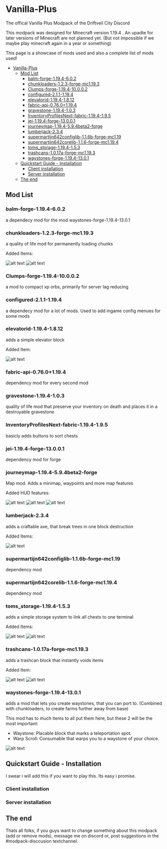# Vanilla-Plus

The offical Vanilla Plus Modpack of the Driftveil City Discord

This modpack was designed for Minecraft version 1.19.4 .
An upadte for later versions of Minecraft are not planned yet. (But not impossible if we maybe play minecraft again in a year or something)

This page is a showcase of mods used and also a complete list of mods used!

- [Vanilla-Plus](#vanilla-plus)
  - [Mod List](#mod-list)
    - [balm-forge-1.19.4-6.0.2](#balm-forge-1194-602)
    - [chunkloaders-1.2.3-forge-mc1.19.3](#chunkloaders-123-forge-mc1193)
    - [Clumps-forge-1.19.4-10.0.0.2](#clumps-forge-1194-10002)
    - [configured-2.1.1-1.19.4](#configured-211-1194)
    - [elevatorid-1.19.4-1.8.12](#elevatorid-1194-1812)
    - [fabric-api-0.76.0+1.19.4](#fabric-api-07601194)
    - [gravestone-1.19.4-1.0.3](#gravestone-1194-103)
    - [InventoryProfilesNext-fabric-1.19.4-1.9.5](#inventoryprofilesnext-fabric-1194-195)
    - [jei-1.19.4-forge-13.0.0.1](#jei-1194-forge-13001)
    - [journeymap-1.19.4-5.9.4beta2-forge](#journeymap-1194-594beta2-forge)
    - [lumberjack-2.3.4](#lumberjack-234)
    - [supermartijn642configlib-1.1.6b-forge-mc1.19](#supermartijn642configlib-116b-forge-mc119)
    - [supermartijn642corelib-1.1.6-forge-mc1.19.4](#supermartijn642corelib-116-forge-mc1194)
    - [toms_storage-1.19.4-1.5.3](#toms_storage-1194-153)
    - [trashcans-1.0.17a-forge-mc1.19.3](#trashcans-1017a-forge-mc1193)
    - [waystones-forge-1.19.4-13.0.1](#waystones-forge-1194-1301)
  - [Quickstart Guide - Installation](#quickstart-guide---installation)
    - [Client installation](#client-installation)
    - [Server installation](#server-installation)
  - [The end](#the-end)

## Mod List

### balm-forge-1.19.4-6.0.2

a dependecy mod for the mod waystones-forge-1.19.4-13.0.1

### chunkloaders-1.2.3-forge-mc1.19.3

a quality of life mod for permanently loading chunks

Added Items:

![alt text][chunkloading]
![alt text][chunkloadingrecipes]

### Clumps-forge-1.19.4-10.0.0.2

a mod to compact xp orbs, primarily for server lag reducing

### configured-2.1.1-1.19.4

a dependecy mod for a lot of mods. Used to add ingame config menues for some mods

### elevatorid-1.19.4-1.8.12

adds a simple elevator block

Added Item:

![alt text][elevator]

### fabric-api-0.76.0+1.19.4

dependency mod for every second mod

### gravestone-1.19.4-1.0.3

quality of life mod that preserve your inventory on death and places it in a destroyable gravestone

### InventoryProfilesNext-fabric-1.19.4-1.9.5

basicly adds buttons to sort chests

### jei-1.19.4-forge-13.0.0.1

dependency mod for forge

### journeymap-1.19.4-5.9.4beta2-forge

Map mod. Adds a minimap, waypoints and more map features

Added HUD features:

![alt text][minimap]
![alt text][fullmapview]
![alt text][waypoint]

### lumberjack-2.3.4

adds a craftable axe, that break trees in one block destruction

Added Items:

![alt text][lumberaxe]

### supermartijn642configlib-1.1.6b-forge-mc1.19

dependency mod

### supermartijn642corelib-1.1.6-forge-mc1.19.4

dependency mod

### toms_storage-1.19.4-1.5.3

adds a simple storage system to link all chests to one terminal

Added Items:

![alt text][toms]
![alt text][tomsrecipe]

### trashcans-1.0.17a-forge-mc1.19.3

adds a trashcan block that instantly voids items

Added Item:

![alt text][trashcan]
![alt text][trashcanrecipe]

### waystones-forge-1.19.4-13.0.1

adds a mod that lets you create waystones, that you can port to. (Combined with chunkloaders, to create farms further away from base)

This mod has to much items to all put them here, but these 2 will be the most important:

- Waystone: Placable block that marks a teleportation spot.
- Warp Scroll: Consumable that warps you to a waystone of your choice.

![alt text][waystones]

## Quickstart Guide - Installation

I swear i will add this if you want to play this. Its easy i promise.

### Client installation

### Server installation

## The end

Thats all folks, if you guys want to change something about this modpack (add or remove mods), message me on discord or, post suggestions in the #modpack-disccusion textchannel.

[chunkloading]: https://github.com/Bust-Henry/Vanilla-Plus/blob/master/images/ChunkLoading.gif "Title"
[chunkloadingrecipes]: https://github.com/Bust-Henry/Vanilla-Plus/blob/master/images/ChunkLoadingRecipes.gif "Title"
[elevator]: https://github.com/Bust-Henry/Vanilla-Plus/blob/master/images/Elevator.png "Title"
[fullmapview]: https://github.com/Bust-Henry/Vanilla-Plus/blob/master/images/FullMapView.png "Title"
[lumberaxe]: https://github.com/Bust-Henry/Vanilla-Plus/blob/master/images/Lumberaxe.gif "Title"
[minimap]: https://github.com/Bust-Henry/Vanilla-Plus/blob/master/images/Minimap.png "Title"
[toms]: https://github.com/Bust-Henry/Vanilla-Plus/blob/master/images/Toms.gif "Title"
[tomsrecipe]: https://github.com/Bust-Henry/Vanilla-Plus/blob/master/images/TomsRecipe.gif "Title"
[trashcan]: https://github.com/Bust-Henry/Vanilla-Plus/blob/master/images/Trashcan.png "Title"
[trashcanrecipe]: https://github.com/Bust-Henry/Vanilla-Plus/blob/master/images/TrashcanRecipe.png "Title"
[waypoint]: https://github.com/Bust-Henry/Vanilla-Plus/blob/master/images/Waypoint.png "Title"
[waystones]: https://github.com/Bust-Henry/Vanilla-Plus/blob/master/images/Waystones.gif "Title"
